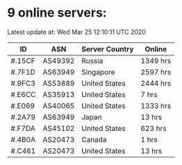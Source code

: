 # 9 online servers:

Latest update at: Wed Mar 25 12:10:11 UTC 2020

| ID | ASN | Server Country | Online |
| -- | --- | -------------- | ------ |
| #.15CF | AS49392 | Russia | 1349 hrs |
| #.7F1D | AS63949 | Singapore | 2597 hrs |
| #.9FC3 | AS53889 | United States | 2444 hrs |
| #.E6CC | AS35913 | United States | 7 hrs |
| #.E069 | AS40065 | United States | 1333 hrs |
| #.2A79 | AS63949 | Japan | 13 hrs |
| #.F7DA | AS45102 | United States | 623 hrs |
| #.4B0A | AS20473 | Canada | 1 hrs |
| #.C461 | AS20473 | United States | 13 hrs |

